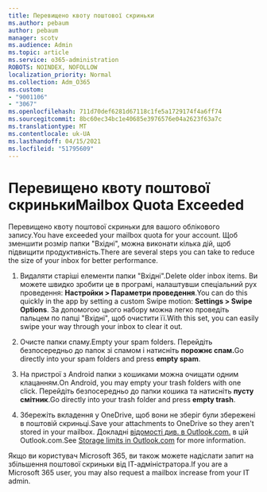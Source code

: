 ```yaml
---
title: Перевищено квоту поштової скриньки
ms.author: pebaum
author: pebaum
manager: scotv
ms.audience: Admin
ms.topic: article
ms.service: o365-administration
ROBOTS: NOINDEX, NOFOLLOW
localization_priority: Normal
ms.collection: Adm_O365
ms.custom:
- "9001106"
- "3067"
ms.openlocfilehash: 711d70def6281d67118c1fe5a1729174f4a6ff74
ms.sourcegitcommit: 8bc60ec34bc1e40685e3976576e04a2623f63a7c
ms.translationtype: MT
ms.contentlocale: uk-UA
ms.lasthandoff: 04/15/2021
ms.locfileid: "51795609"
---
```

# <a name="mailbox-quota-exceeded"></a><span data-ttu-id="618d3-102">Перевищено квоту поштової скриньки</span><span class="sxs-lookup"><span data-stu-id="618d3-102">Mailbox Quota Exceeded</span></span>

<span data-ttu-id="618d3-103">Перевищено квоту поштової скриньки для вашого облікового запису.</span><span class="sxs-lookup"><span data-stu-id="618d3-103">You have exceeded your mailbox quota for your account.</span></span> <span data-ttu-id="618d3-104">Щоб зменшити розмір папки "Вхідні", можна виконати кілька дій, щоб підвищити продуктивність.</span><span class="sxs-lookup"><span data-stu-id="618d3-104">There are several steps you can take to reduce the size of your inbox for better performance.</span></span>

1. <span data-ttu-id="618d3-105">Видаляти старіші елементи папки "Вхідні".</span><span class="sxs-lookup"><span data-stu-id="618d3-105">Delete older inbox items.</span></span> <span data-ttu-id="618d3-106">Ви можете швидко зробити це в програмі, налаштувши спеціальний рух проведення: **Настройки > Параметри проведення**.</span><span class="sxs-lookup"><span data-stu-id="618d3-106">You can do this quickly in the app by setting a custom Swipe motion: **Settings > Swipe Options**.</span></span> <span data-ttu-id="618d3-107">За допомогою цього набору можна легко проведіть пальцем по папці "Вхідні", щоб очистити її.</span><span class="sxs-lookup"><span data-stu-id="618d3-107">With this set, you can easily swipe your way through your inbox to clear it out.</span></span>

2. <span data-ttu-id="618d3-108">Очисте папки спаму.</span><span class="sxs-lookup"><span data-stu-id="618d3-108">Empty your spam folders.</span></span> <span data-ttu-id="618d3-109">Перейдіть безпосередньо до папок зі спамом і натисніть **порожнє спам.**</span><span class="sxs-lookup"><span data-stu-id="618d3-109">Go directly into your spam folders and press **empty spam**.</span></span>

3. <span data-ttu-id="618d3-110">На пристрої з Android папки з кошиками можна очищати одним клацанням.</span><span class="sxs-lookup"><span data-stu-id="618d3-110">On Android, you may empty your trash folders with one click.</span></span> <span data-ttu-id="618d3-111">Перейдіть безпосередньо до папки кошика та натисніть **пусту смітник**.</span><span class="sxs-lookup"><span data-stu-id="618d3-111">Go directly into your trash folder and press **empty trash**.</span></span> 

4. <span data-ttu-id="618d3-112">Збережіть вкладення у OneDrive, щоб вони не зберіг були збережені в поштовій скриньці.</span><span class="sxs-lookup"><span data-stu-id="618d3-112">Save your attachments to OneDrive so they aren't stored in your mailbox.</span></span> <span data-ttu-id="618d3-113">Докладні [відомості див. в Outlook.com.](https://support.office.com/article/storage-limits-in-outlook-com-7ac99134-69e5-4619-ac0b-2d313bba5e9e) в цій Outlook.com.</span><span class="sxs-lookup"><span data-stu-id="618d3-113">See [Storage limits in Outlook.com](https://support.office.com/article/storage-limits-in-outlook-com-7ac99134-69e5-4619-ac0b-2d313bba5e9e) for more information.</span></span> 

<span data-ttu-id="618d3-114">Якщо ви користувач Microsoft 365, ви також можете надіслати запит на збільшення поштової скриньки від ІТ-адміністратора.</span><span class="sxs-lookup"><span data-stu-id="618d3-114">If you are a Microsoft 365 user, you may also request a mailbox increase from your IT admin.</span></span>